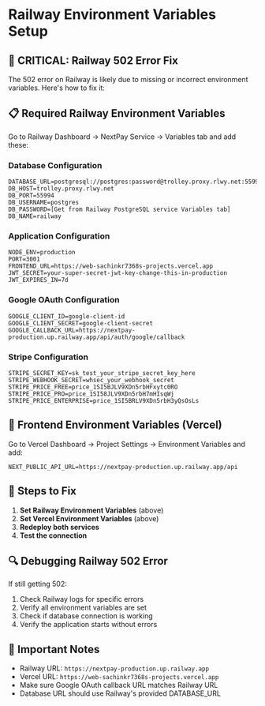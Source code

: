# Railway Environment Variables Setup

## 🚨 CRITICAL: Railway 502 Error Fix

The 502 error on Railway is likely due to missing or incorrect environment variables. Here's how to fix it:

## 📋 Required Railway Environment Variables

Go to Railway Dashboard → NextPay Service → Variables tab and add these:

### Database Configuration

```
DATABASE_URL=postgresql://postgres:password@trolley.proxy.rlwy.net:55994/railway
DB_HOST=trolley.proxy.rlwy.net
DB_PORT=55994
DB_USERNAME=postgres
DB_PASSWORD=[Get from Railway PostgreSQL service Variables tab]
DB_NAME=railway
```

### Application Configuration

```
NODE_ENV=production
PORT=3001
FRONTEND_URL=https://web-sachinkr7368s-projects.vercel.app
JWT_SECRET=your-super-secret-jwt-key-change-this-in-production
JWT_EXPIRES_IN=7d
```

### Google OAuth Configuration

```
GOOGLE_CLIENT_ID=google-client-id
GOOGLE_CLIENT_SECRET=google-client-secret
GOOGLE_CALLBACK_URL=https://nextpay-production.up.railway.app/api/auth/google/callback
```

### Stripe Configuration

```
STRIPE_SECRET_KEY=sk_test_your_stripe_secret_key_here
STRIPE_WEBHOOK_SECRET=whsec_your_webhook_secret
STRIPE_PRICE_FREE=price_1SI5BJLV9XDn5rbHFxytc0RO
STRIPE_PRICE_PRO=price_1SI58JLV9XDn5rbH7mHIsqWj
STRIPE_PRICE_ENTERPRISE=price_1SI5BRLV9XDn5rbH3yQsOsLs
```

## 🔧 Frontend Environment Variables (Vercel)

Go to Vercel Dashboard → Project Settings → Environment Variables and add:

```
NEXT_PUBLIC_API_URL=https://nextpay-production.up.railway.app/api
```

## 🚀 Steps to Fix

1. **Set Railway Environment Variables** (above)
2. **Set Vercel Environment Variables** (above)
3. **Redeploy both services**
4. **Test the connection**

## 🔍 Debugging Railway 502 Error

If still getting 502:

1. Check Railway logs for specific errors
2. Verify all environment variables are set
3. Check if database connection is working
4. Verify the application starts without errors

## 📝 Important Notes

- Railway URL: `https://nextpay-production.up.railway.app`
- Vercel URL: `https://web-sachinkr7368s-projects.vercel.app`
- Make sure Google OAuth callback URL matches Railway URL
- Database URL should use Railway's provided DATABASE_URL
